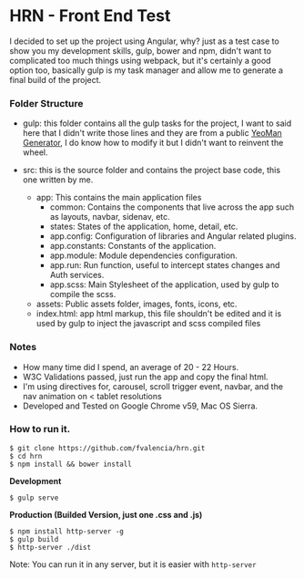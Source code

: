 # HRN - Front End Test

I decided to set up the project using Angular, why? just as a test case to show you my development skills, gulp, bower and npm, didn't want to complicated too much things using webpack, but it's certainly a good option too, basically gulp is my task manager and allow me to generate a final build of the project.

### Folder Structure

* gulp: this folder contains all the gulp tasks for the project, I want to said here that I didn't write those lines and they are from a public [YeoMan Generator][1], I do know how to modify it but I didn't want to reinvent the wheel.

* src:  this is the source folder and contains the project base code, this one written by me.
  * app: This contains the main application files
    * common: Contains the components that live across the app such as layouts, navbar, sidenav, etc.
    * states: States of the application, home, detail, etc.
    * app.config: Configuration of libraries and Angular related plugins.
    * app.constants: Constants of the application.
    * app.module: Module dependencies configuration.
    * app.run: Run function, useful to intercept states changes and Auth services.
    * app.scss: Main Stylesheet of the application, used by gulp to compile the scss.
  * assets: Public assets folder, images, fonts, icons, etc.
  * index.html: app html markup, this file shouldn't be edited and it is used by gulp to inject the javascript and scss compiled files

### Notes

* How many time did I spend, an average of 20 - 22 Hours.
* W3C Validations passed, just run the app and copy the final html.
* I'm using directives for, carousel, scroll trigger event, navbar, and the nav animation on < tablet resolutions
* Developed and Tested on Google Chrome v59, Mac OS Sierra.

### How to run it.  

```
$ git clone https://github.com/fvalencia/hrn.git
$ cd hrn
$ npm install && bower install
```

**Development**
```
$ gulp serve
```

**Production (Builded Version, just one .css and .js)**
```
$ npm install http-server -g
$ gulp build
$ http-server ./dist
```
Note: You can run it in any server, but it is easier with `http-server`

[1]: https://github.com/Swiip/generator-gulp-angular
